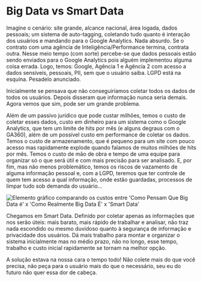 # Big Data vs Smart Data

Imagine o cenário: site grande, alcance nacional, área logada, dados pessoais; um sistema de auto-tagging, coletando tudo quanto é interação dos usuários e mandando para o Google Analytics. Nada absurdo. Se o contrato com uma agência de Inteligência/Performance termina, contrata outra. Nesse meio tempo (com sorte) percebe-se que dados pessoais estão sendo enviados para o Google Analytics pois alguém implementou alguma coisa errada. Logo, temos: Google, Agência 1 e Agência 2 com acesso a dados sensíveis, pessoais, PII, sem que o usuário saiba. LGPD está na esquina. Pesadelo anunciado.

Inicialmente se pensava que não conseguiríamos coletar todos os dados de todos os usuários. Depois disseram que informação nunca seria demais. Agora vemos que sim, pode ser um grande problema.

Além de um passivo jurídico que pode custar milhões, temos o custo de coletar esses dados, custo em dinheiro para um sistema como o Google Analytics, que tem um limite de hits por mês (e alguns degraus com o GA360), além de um  possível custo em performance de coletar os dados. Temos o custo de armazenamento, que é pequeno para um site com pouco acesso mas rapidamente explode quando falamos de muitos milhões de hits por mês. Temos o custo de mão de obra e tempo de uma equipe para organizar só o que será útil e com mais precisão para ser analisado. E, por fim, mas não menos problemático, temos os riscos de vazamento de alguma informação pessoal e, com a LGPD, teremos que ter controle de quem tem acesso a qual informação, onde estão guardadas, processos de limpar tudo sob demanda do usuário…

<img src="https://raw.githubusercontent.com/laurosollero/sobre/master/textos/smart-x-big.png" class="centered" alt="Elemento gráfico comparando os custos entre 'Como Pensam Que Big Data é' x 'Como Realmente Big Data É' x 'Smart Data'" />

Chegamos em Smart Data. Definido por coletar apenas as informações que nos serão úteis: mais barato, mais rápido de trabalhar e analisar, não traz nada escondido ou mesmo duvidoso quanto à segurança de informação e privacidade dos usuários. Dá mais trabalho para montar e organizar o sistema inicialmente mas no médio prazo, não no longo, esse tempo, trabalho e custo inicial rapidamente se tornam na melhor opção.

A solução estava na nossa cara o tempo todo! Não colete mais do que você precisa, não peça para o usuário mais do que o necessário, seu eu do futuro não quer essa dor de cabeça.
